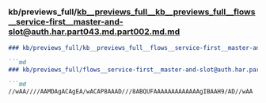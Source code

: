 ### kb/previews_full/kb__previews_full__kb__previews_full__flows__service-first__master-and-slot@auth.har.part043.md.part002.md.md

```md
### kb/previews_full/kb__previews_full__flows__service-first__master-and-slot@auth.har.part043.md.part002.md

```md
### kb/previews_full/flows__service-first__master-and-slot@auth.har.part043.md (part 002)

```md
//wAA////AAMDAgACAgEA/wACAP8AAAD///8ABQUFAAAAAAAAAAAAAgIBAAH9/AD//wAA
```

```

```

```
